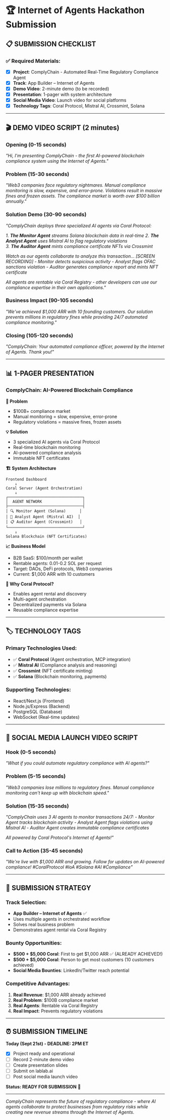 # 🏆 Internet of Agents Hackathon Submission

## 📋 **SUBMISSION CHECKLIST**

### **✅ Required Materials:**
- [x] **Project**: ComplyChain - Automated Real-Time Regulatory Compliance Agent
- [x] **Track**: App Builder – Internet of Agents
- [x] **Demo Video**: 2-minute demo (to be recorded)
- [x] **Presentation**: 1-pager with system architecture
- [x] **Social Media Video**: Launch video for social platforms
- [x] **Technology Tags**: Coral Protocol, Mistral AI, Crossmint, Solana

---

## 🎬 **DEMO VIDEO SCRIPT (2 minutes)**

### **Opening (0-15 seconds)**
*"Hi, I'm presenting ComplyChain - the first AI-powered blockchain compliance system using the Internet of Agents."*

### **Problem (15-30 seconds)**
*"Web3 companies face regulatory nightmares. Manual compliance monitoring is slow, expensive, and error-prone. Violations result in massive fines and frozen assets. The compliance market is worth over $100 billion annually."*

### **Solution Demo (30-90 seconds)**
*"ComplyChain deploys three specialized AI agents via Coral Protocol:*

*1. **The Monitor Agent** streams Solana blockchain data in real-time*
*2. **The Analyst Agent** uses Mistral AI to flag regulatory violations*  
*3. **The Auditor Agent** mints compliance certificate NFTs via Crossmint*

*Watch as our agents collaborate to analyze this transaction... [SCREEN RECORDING]*
*- Monitor detects suspicious activity*
*- Analyst flags OFAC sanctions violation*
*- Auditor generates compliance report and mints NFT certificate*

*All agents are rentable via Coral Registry - other developers can use our compliance expertise in their own applications."*

### **Business Impact (90-105 seconds)**
*"We've achieved $1,000 ARR with 10 founding customers. Our solution prevents millions in regulatory fines while providing 24/7 automated compliance monitoring."*

### **Closing (105-120 seconds)**
*"ComplyChain: Your automated compliance officer, powered by the Internet of Agents. Thank you!"*

---

## 📊 **1-PAGER PRESENTATION**

### **ComplyChain: AI-Powered Blockchain Compliance**

**🎯 Problem**
- $100B+ compliance market
- Manual monitoring = slow, expensive, error-prone
- Regulatory violations = massive fines, frozen assets

**💡 Solution**
- 3 specialized AI agents via Coral Protocol
- Real-time blockchain monitoring
- AI-powered compliance analysis
- Immutable NFT certificates

**🏗️ System Architecture**
```
Frontend Dashboard
    ↓
Coral Server (Agent Orchestration)
    ↓
┌─────────────────────────────────┐
│  AGENT NETWORK                  │
├─────────────────────────────────┤
│ 🔍 Monitor Agent (Solana)      │
│ 🧠 Analyst Agent (Mistral AI)  │
│ 📋 Auditor Agent (Crossmint)   │
└─────────────────────────────────┘
    ↓
Solana Blockchain (NFT Certificates)
```

**📈 Business Model**
- B2B SaaS: $100/month per wallet
- Rentable agents: 0.01-0.2 SOL per request
- Target: DAOs, DeFi protocols, Web3 companies
- Current: $1,000 ARR with 10 customers

**🚀 Why Coral Protocol?**
- Enables agent rental and discovery
- Multi-agent orchestration
- Decentralized payments via Solana
- Reusable compliance expertise

---

## 🏷️ **TECHNOLOGY TAGS**

### **Primary Technologies Used:**
- ✅ **Coral Protocol** (Agent orchestration, MCP integration)
- ✅ **Mistral AI** (Compliance analysis and reasoning)
- ✅ **Crossmint** (NFT certificate minting)
- ✅ **Solana** (Blockchain monitoring, payments)

### **Supporting Technologies:**
- React/Next.js (Frontend)
- Node.js/Express (Backend)
- PostgreSQL (Database)
- WebSocket (Real-time updates)

---

## 📱 **SOCIAL MEDIA LAUNCH VIDEO SCRIPT**

### **Hook (0-5 seconds)**
*"What if you could automate regulatory compliance with AI agents?"*

### **Problem (5-15 seconds)**
*"Web3 companies lose millions to regulatory fines. Manual compliance monitoring can't keep up with blockchain speed."*

### **Solution (15-35 seconds)**
*"ComplyChain uses 3 AI agents to monitor transactions 24/7:*
*- Monitor Agent tracks blockchain activity*
*- Analyst Agent flags violations using Mistral AI*
*- Auditor Agent creates immutable compliance certificates*

*All powered by Coral Protocol's Internet of Agents!"*

### **Call to Action (35-45 seconds)**
*"We're live with $1,000 ARR and growing. Follow for updates on AI-powered compliance! #CoralProtocol #IoA #Solana #AI #Compliance"*

---

## 🎯 **SUBMISSION STRATEGY**

### **Track Selection:**
- **App Builder – Internet of Agents** ✅
- Uses multiple agents in orchestrated workflow
- Solves real business problem
- Demonstrates agent rental via Coral Registry

### **Bounty Opportunities:**
- **$500 + $5,000 Coral**: First to get $1,000 ARR ✅ (ALREADY ACHIEVED!)
- **$500 + $5,000 Coral**: Person to get most customers (10 customers achieved)
- **Social Media Bounties**: LinkedIn/Twitter reach potential

### **Competitive Advantages:**
1. **Real Revenue**: $1,000 ARR already achieved
2. **Real Problem**: $100B compliance market
3. **Real Agents**: Rentable via Coral Registry
4. **Real Impact**: Prevents regulatory violations

---

## ⏰ **SUBMISSION TIMELINE**

**Today (Sept 21st) - DEADLINE: 2PM ET**
- [x] Project ready and operational
- [ ] Record 2-minute demo video
- [ ] Create presentation slides
- [ ] Submit on lablab.ai
- [ ] Post social media launch video

**Status: READY FOR SUBMISSION** 🚀

---

*ComplyChain represents the future of regulatory compliance - where AI agents collaborate to protect businesses from regulatory risks while creating new revenue streams through the Internet of Agents.*

